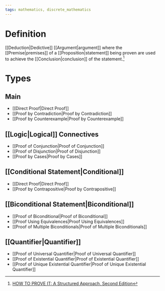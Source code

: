 ```yaml
---
tags: mathematics, discrete_mathematics
---
```


# Definition

[[Deduction|Dedictive]] [[Argument|argument]] where the [[Premise|premises]] of a [[Proposition|statement]] being proven are used to achieve the [[Conclusion|conclusion]] of the statement.[^1]

# Types

## Main

- [[Direct Proof|Direct Proof]]
- [[Proof by Contradiction|Proof by Contradiction]]
- [[Proof by Counterexample|Proof by Counterexample]]

## [[Logic|Logical]] Connectives

- [[Proof of Conjunction|Proof of Conjunction]]
- [[Proof of Disjunction|Proof of Disjunction]]
- [[Proof by Cases|Proof by Cases]]

## [[Conditional Statement|Conditional]]

- [[Direct Proof|Direct Proof]]
- [[Proof by Contrapositive|Proof by Contrapositive]]

## [[Biconditional Statement|Biconditional]]

- [[Proof of Biconditional|Proof of Biconditional]]
- [[Proof Using Equivalences|Proof Using Equivalences]]
- [[Proof of Multiple Biconditionals|Proof of Multiple Biconditionals]]

## [[Quantifier|Quantifier]]

- [[Proof of Universal Quantifier|Proof of Universal Quantifier]]
- [[Proof of Existential Quantifier|Proof of Existential Quantifier]]
- [[Proof of Unique Existential Quantifier|Proof of Unique Existential Quantifier]]

[^1]: [HOW TO PROVE IT: A Structured Approach, Second Edition](zotero://open-pdf/library/items/THI2Q4PN?page=100)